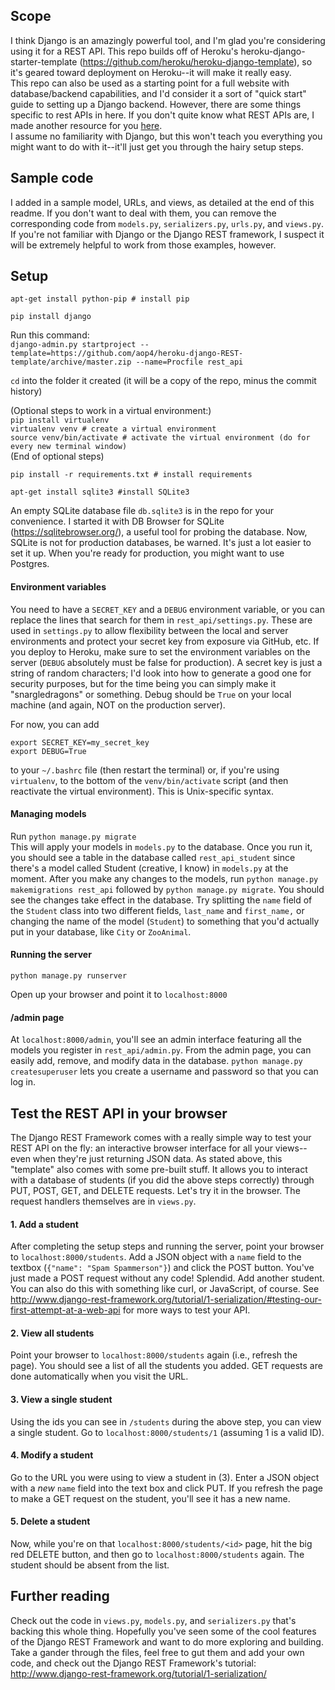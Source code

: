 ## Scope
I think Django is an amazingly powerful tool, and I'm glad you're considering using it for a REST API. This repo builds off of Heroku's heroku-django-starter-template (https://github.com/heroku/heroku-django-template), so it's geared toward deployment on Heroku--it will make it really easy.  
This repo can also be used as a starting point for a full website with database/backend capabilities, and I'd consider it a sort of "quick start" guide to setting up a Django backend. However, there are some things specific to rest APIs in here. If you don't quite know what REST APIs are, I made another resource for you [here](https://github.com/aop4/REST-crash-course).  
I assume no familiarity with Django, but this won't teach you everything you might want to do with it--it'll just get you through the hairy setup steps.  

## Sample code
I added in a sample model, URLs, and views, as detailed at the end of this readme. If you don't want to deal with them, you can remove the corresponding code from `models.py`, `serializers.py`, `urls.py`, and `views.py`. If you're not familiar with Django or the Django REST framework, I suspect it will be extremely helpful to work from those examples, however.


## Setup

`apt-get install python-pip # install pip`  

`pip install django`  

Run this command:  
`django-admin.py startproject --template=https://github.com/aop4/heroku-django-REST-template/archive/master.zip --name=Procfile rest_api`

`cd` into the folder it created (it will be a copy of the repo, minus the commit history)

(Optional steps to work in a virtual environment:)  
`pip install virtualenv`  
`virtualenv venv # create a virtual environment`  
`source venv/bin/activate # activate the virtual environment (do for every new terminal window)`  
(End of optional steps)  

`pip install -r requirements.txt # install requirements`  

`apt-get install sqlite3 #install SQLite3`  

An empty SQLite database file `db.sqlite3` is in the repo for your convenience. I started it with DB Browser for SQLite  (https://sqlitebrowser.org/), a useful tool for probing the database. Now, SQLite is not for production databases, be warned. It's just a lot easier to set it up. When you're ready for production, you might want to use Postgres.

#### Environment variables

You need to have a `SECRET_KEY` and a `DEBUG` environment variable, or you can replace the lines that search for them in `rest_api/settings.py`. These are used in `settings.py` to allow flexibility between the local and server environments and protect your secret key from exposure via GitHub, etc. If you deploy to Heroku, make sure to set the environment variables on the server (`DEBUG` absolutely must be false for production). A secret key is just a string of random characters; I'd look into how to generate a good one for security purposes, but for the time being you can simply make it "snargledragons" or something. Debug should be `True` on your local machine (and again, NOT on the production server).  

For now, you can add  
```
export SECRET_KEY=my_secret_key
export DEBUG=True
```  
to your `~/.bashrc` file (then restart the terminal) or, if you're using `virtualenv`, to the bottom of the `venv/bin/activate` script (and then reactivate the virtual environment). This is Unix-specific syntax.  

#### Managing models  

Run `python manage.py migrate`  
This will apply your models in `models.py` to the database. Once you run it, you should see a table in the database called `rest_api_student` since there's a model called Student (creative, I know) in `models.py` at the moment. After you make any changes to the models, run `python manage.py makemigrations rest_api` followed by `python manage.py migrate`. You should see the changes take effect in the database. Try splitting the `name` field of the `Student` class into two different fields, `last_name` and `first_name,` or changing the name of the model (`Student`) to something that you'd actually put in your database, like `City` or `ZooAnimal`.

#### Running the server  

`python manage.py runserver`

Open up your browser and point it to `localhost:8000`

#### /admin page

At `localhost:8000/admin`, you'll see an admin interface featuring all the models you register in `rest_api/admin.py`. From the admin page, you can easily add, remove, and modify data in the database. `python manage.py createsuperuser` lets you create a username and password so that you can log in.


## Test the REST API in your browser

The Django REST Framework comes with a really simple way to test your REST API on the fly: an interactive browser interface for all your views--even when they're just returning JSON data.
As stated above, this "template" also comes with some pre-built stuff. It allows you to interact with a database of students (if you did the above steps correctly) through PUT, POST, GET, and DELETE requests. Let's try it in the browser.
The request handlers themselves are in `views.py`.

#### 1. Add a student  
After completing the setup steps and running the server, point your browser to `localhost:8000/students`. Add a JSON object with a `name` field to the textbox (`{"name": "Spam Spammerson"}`) and click the POST button. You've just made a POST request without any code! Splendid. Add another student.
You can also do this with something like curl, or JavaScript, of course. See http://www.django-rest-framework.org/tutorial/1-serialization/#testing-our-first-attempt-at-a-web-api for more ways to test your API.

#### 2. View all students
Point your browser to `localhost:8000/students` again (i.e., refresh the page). You should see a list of all the students you added. GET requests are done automatically when you visit the URL.

#### 3. View a single student
Using the ids you can see in `/students` during the above step, you can view a single student. Go to `localhost:8000/students/1` (assuming 1 is a valid ID).

#### 4. Modify a student
Go to the URL you were using to view a student in (3). Enter a JSON object with a *new* `name` field into the text box and click PUT. If you refresh the page to make a GET request on the student, you'll see it has a new name.

#### 5. Delete a student
Now, while you're on that `localhost:8000/students/<id>` page, hit the big red DELETE button, and then go to `localhost:8000/students` again. The student should be absent from the list.

## Further reading
Check out the code in `views.py`, `models.py`, and `serializers.py` that's backing this whole thing.
Hopefully you've seen some of the cool features of the Django REST Framework and want to do more exploring and building. Take a gander through the files, feel free to gut them and add your own code, and check out the Django REST Framework's tutorial: http://www.django-rest-framework.org/tutorial/1-serialization/

